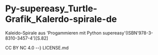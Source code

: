 # Py-supereasy_Turtle-Grafik_Kalerdo-spirale-de
Kaleido-Spirale aus 'Progammieren mit Python supereasy'(ISBN'978-3-8310-3457-4')[S.82]

CC BY NC 4.0 --} LICENSE.md
